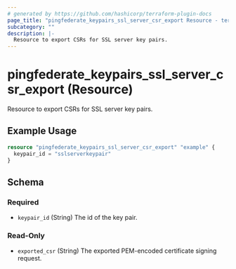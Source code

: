 ```yaml
---
# generated by https://github.com/hashicorp/terraform-plugin-docs
page_title: "pingfederate_keypairs_ssl_server_csr_export Resource - terraform-provider-pingfederate"
subcategory: ""
description: |-
  Resource to export CSRs for SSL server key pairs.
---
```


# pingfederate_keypairs_ssl_server_csr_export (Resource)

Resource to export CSRs for SSL server key pairs.

## Example Usage

```terraform
resource "pingfederate_keypairs_ssl_server_csr_export" "example" {
  keypair_id = "sslserverkeypair"
}
```

<!-- schema generated by tfplugindocs -->
## Schema

### Required

- `keypair_id` (String) The id of the key pair.

### Read-Only

- `exported_csr` (String) The exported PEM-encoded certificate signing request.
